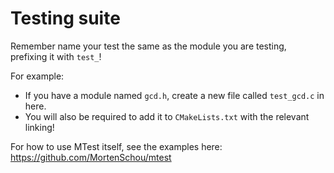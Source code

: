 # Testing suite

Remember name your test the same as the module you are testing, prefixing it with `test_`!

For example:
- If you have a module named `gcd.h`, create a new file called `test_gcd.c` in here.
- You will also be required to add it to `CMakeLists.txt` with the relevant linking!

For how to use MTest itself, see the examples here: https://github.com/MortenSchou/mtest
